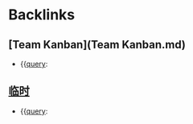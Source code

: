 
# Backlinks
## [Team Kanban](Team Kanban.md)
- {{[query](query.md):

## [临时](临时.md)
- {{[query](query.md):

